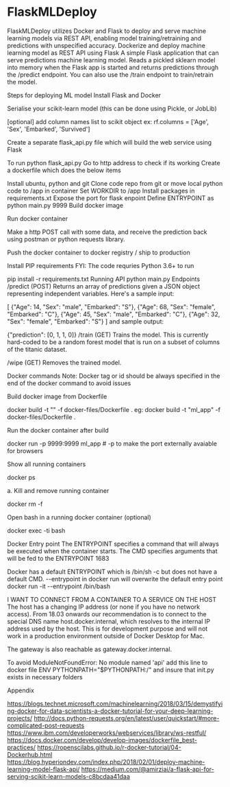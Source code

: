 # FlaskMLDeploy
FlaskMLDeploy utilizes Docker and Flask to deploy and serve machine learning models via REST API, enabling model training/retraining and predictions with unspecified accuracy.
Dockerize and deploy machine learning model as REST API using Flask
A simple Flask application that can serve predictions machine learning model. Reads a pickled sklearn model into memory when the Flask app is started and returns predictions through the /predict endpoint. You can also use the /train endpoint to train/retrain the model.

Steps for deploying ML model
Install Flask and Docker

Serialise your scikit-learn model (this can be done using Pickle, or JobLib)

[optional] add column names list to scikit object ex: rf.columns = ['Age', 'Sex', 'Embarked', 'Survived']

Create a separate flask_api.py file which will build the web service using Flask

To run python flask_api.py
Go to http address to check if its working
Create a dockerfile which does the below items

Install ubuntu, python and git
Clone code repo from git or move local python code to /app in container
Set WORKDIR to /app
Install packages in requirements.xt
Expose the port for flask enpoint
Define ENTRYPOINT as python main.py 9999
Build docker image

Run docker container

Make a http POST call with some data, and receive the prediction back using postman or python requests library.

Push the docker container to docker registry / ship to production

Install PIP requirements
FYI: The code requries Python 3.6+ to run

pip install -r requirements.txt
Running API
python main.py <port>
Endpoints
/predict (POST)
Returns an array of predictions given a JSON object representing independent variables. Here's a sample input:

[
    {"Age": 14, "Sex": "male", "Embarked": "S"},
    {"Age": 68, "Sex": "female", "Embarked": "C"},
    {"Age": 45, "Sex": "male", "Embarked": "C"},
    {"Age": 32, "Sex": "female", "Embarked": "S"}
]
and sample output:

{"prediction": [0, 1, 1, 0]}
/train (GET)
Trains the model. This is currently hard-coded to be a random forest model that is run on a subset of columns of the titanic dataset.

/wipe (GET)
Removes the trained model.

Docker commands
Note: Docker tag or id should be always specified in the end of the docker command to avoid issues

Build docker image from Dockerfile

docker build -t "<app name>" -f docker-files/Dockerfile . eg: docker build -t "ml_app" -f docker-files/Dockerfile .

Run the docker container after build

docker run -p 9999:9999 ml_app  # -p to make the port externally avaiable for browsers

Show all running containers

docker ps

a. Kill and remove running container

docker rm <containerid> -f 

Open bash in a running docker container (optional)

docker exec -ti <containerid> bash

Docker Entry point The ENTRYPOINT specifies a command that will always be executed when the container starts. The CMD specifies arguments that will be fed to the ENTRYPOINT 1683

Docker has a default ENTRYPOINT which is /bin/sh -c but does not have a default CMD. --entrypoint in docker run will overwrite the default entry point docker run -it --entrypoint /bin/bash <image>

I WANT TO CONNECT FROM A CONTAINER TO A SERVICE ON THE HOST The host has a changing IP address (or none if you have no network access). From 18.03 onwards our recommendation is to connect to the special DNS name host.docker.internal, which resolves to the internal IP address used by the host. This is for development purpose and will not work in a production environment outside of Docker Desktop for Mac.

The gateway is also reachable as gateway.docker.internal.

To avoid ModuleNotFoundError: No module named 'api'
add this line to docker file ENV PYTHONPATH="$PYTHONPATH:/" and insure that init.py exists in necessary folders

Appendix

https://blogs.technet.microsoft.com/machinelearning/2018/03/15/demystifying-docker-for-data-scientists-a-docker-tutorial-for-your-deep-learning-projects/
http://docs.python-requests.org/en/latest/user/quickstart/#more-complicated-post-requests
https://www.ibm.com/developerworks/webservices/library/ws-restful/
https://docs.docker.com/develop/develop-images/dockerfile_best-practices/
https://ropenscilabs.github.io/r-docker-tutorial/04-Dockerhub.html
https://blog.hyperiondev.com/index.php/2018/02/01/deploy-machine-learning-model-flask-api/
https://medium.com/@amirziai/a-flask-api-for-serving-scikit-learn-models-c8bcdaa41daa
